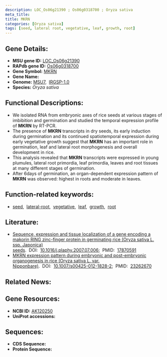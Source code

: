 ```yaml
---
description: LOC_Os06g21390 ; Os06g0318700 ; Oryza sativa
meta_title:
title: MKRN
categories: [Oryza sativa]
tags: [seed, lateral root, vegetative, leaf, growth, root]
---
```


## Gene Details:
- **MSU gene ID:** [LOC_Os06g21390](http://rice.uga.edu/cgi-bin/ORF_infopage.cgi?orf=LOC_Os06g21390)  
- **RAPdb gene ID:** [Os06g0318700](https://rapdb.dna.affrc.go.jp/locus/?name=Os06g0318700)  
- **Gene Symbol:** <u>MKRN</u>
- **Gene Name:**
- **Genome:**  [MSU7](http://rice.uga.edu/),&nbsp;&nbsp;[IRGSP-1.0](https://rapdb.dna.affrc.go.jp/download/irgsp1.html)
- **Species:** *Oryza sativa*

## Functional Descriptions:
   - We isolated RNA from embryonic axes of rice seeds at various stages of imbibition and germination and studied the temporal expression profile of **MKRN** by RT-PCR.
   - The presence of **MKRN** transcripts in dry seeds, its early induction during germination and its continued spatiotemporal expression during early vegetative growth suggest that **MKRN** has an important role in germination, leaf and lateral root morphogenesis and overall development in rice.
   - This analysis revealed that **MKRN** transcripts were expressed in young plumules, lateral root primordia, leaf primordia, leaves and root tissues at many different stages of germination.
   - After 6days of germination, an organ-dependent expression pattern of **MKRN** was observed: highest in roots and moderate in leaves.

## Function-related keywords:
   - [seed](/tags/seed/),&nbsp;&nbsp;[lateral-root](/tags/lateral-root/),&nbsp;&nbsp;[vegetative](/tags/vegetative/),&nbsp;&nbsp;[leaf](/tags/leaf/),&nbsp;&nbsp;[growth](/tags/growth/),&nbsp;&nbsp;[root](/tags/root/)

## Literature:
   - [Sequence, expression and tissue localization of a gene encoding a makorin RING zinc-finger protein in germinating rice (Oryza sativa L. ssp. Japonica) seeds](https://www.doi.org/10.1016/j.plaphy.2007.07.006).&nbsp;&nbsp;DOI:&nbsp;&nbsp;[10.1016/j.plaphy.2007.07.006](https://www.doi.org/10.1016/j.plaphy.2007.07.006);&nbsp;&nbsp;PMID:&nbsp;&nbsp;[17870591](https://pubmed.ncbi.nlm.nih.gov/17870591/)
   - [MKRN expression pattern during embryonic and post-embryonic organogenesis in rice (Oryza sativa L. var. Nipponbare)](https://www.doi.org/10.1007/s00425-012-1828-2).&nbsp;&nbsp;DOI:&nbsp;&nbsp;[10.1007/s00425-012-1828-2](https://www.doi.org/10.1007/s00425-012-1828-2);&nbsp;&nbsp;PMID:&nbsp;&nbsp;[23262670](https://pubmed.ncbi.nlm.nih.gov/23262670/)

## Related News:

## Gene Resources:
- **NCBI ID:**  [AK120250](http://www.ncbi.nlm.nih.gov/nuccore/AK120250)
- **UniProt accessions:** [](https://www.uniprot.org/uniprotkb//entry)

## Sequences:
- **CDS Sequence:**
- **Protein Sequence:**
